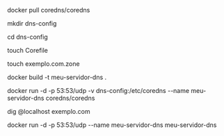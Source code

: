 docker pull coredns/coredns

mkdir dns-config

cd dns-config

touch Corefile

touch exemplo.com.zone


docker build -t meu-servidor-dns .

docker run -d -p 53:53/udp -v dns-config:/etc/coredns --name meu-servidor-dns coredns/coredns

dig @localhost exemplo.com




docker run -d -p 53:53/udp --name meu-servidor-dns meu-servidor-dns
